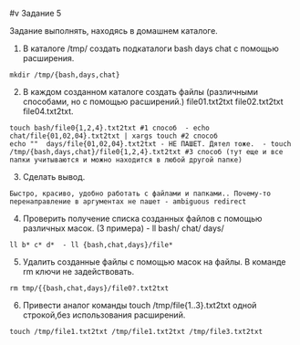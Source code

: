 #v Задание 5 

Задание выполнять, находясь в домашнем каталоге.

1. В каталоге /tmp/ создать подкаталоги  bash days chat с помощью расширения.
```
mkdir /tmp/{bash,days,chat}
```
2. В каждом созданном каталоге создать файлы (различными способами, но с помощью расширений.) file01.txt2txt file02.txt2txt file04.txt2txt.
```
touch bash/file0{1,2,4}.txt2txt #1 способ  - echo chat/file{01,02,04}.txt2txt | xargs touch #2 способ
echo ""  days/file{01,02,04}.txt2txt - НЕ ПАШЕТ. Дятел тоже.  - touch /tmp/{bash,days,chat}/file0{1,2,4}.txt2txt #3 способ (тут еще и все папки учитываются и можно находится в любой другой папке)
```
3. Сделать вывод.  
```
Быстро, красиво, удобно работать с файлами и папками.. Почему-то перенаправление в аргументах не пашет - ambiguous redirect
```
4. Проверить получение списка созданных файлов с помощью различных масок. (3 примера)   - ll bash/ chat/ days/
```
ll b* c* d*  - ll {bash,chat,days}/file*
```
5. Удалить созданные файлы с помощью масок на файлы. В команде rm ключи не задействовать.
```
rm tmp/{{bash,chat,days}/file0?.txt2txt
```
6. Привести аналог команды touch /tmp/file{1..3}.txt2txt  одной строкой,без использования расширений.
```
touch /tmp/file1.txt2txt /tmp/file1.txt2txt /tmp/file3.txt2txt
```